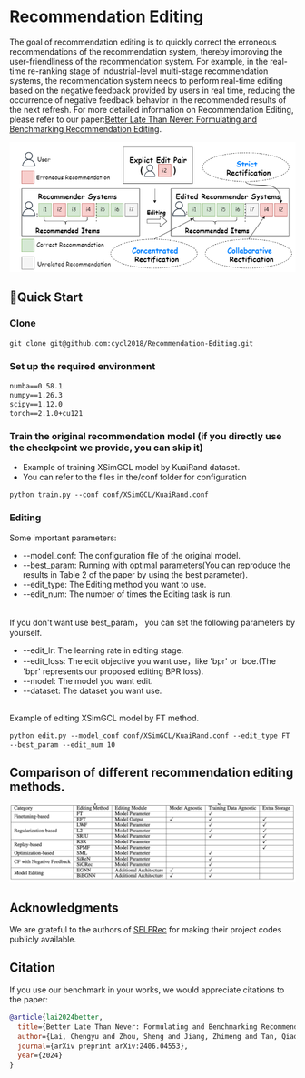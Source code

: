 

# Recommendation Editing
The goal of recommendation editing is to quickly correct the erroneous recommendations of the recommendation system, thereby improving the user-friendliness of the recommendation system. For example, in the real-time re-ranking stage of industrial-level multi-stage recommendation systems, the recommendation system needs to perform real-time editing based on the negative feedback provided by users in real time, reducing the occurrence of negative feedback behavior in the recommended results of the next refresh.
For more detailed information on Recommendation Editing, please refer to our paper:[Better Late Than Never: Formulating and Benchmarking Recommendation Editing](https://arxiv.org/abs/2406.04553).

<div align="center">
<img src="img/editing.png" border="0" width=600px/>
</div>

## 🚀Quick Start

### Clone
```
git clone git@github.com:cycl2018/Recommendation-Editing.git
```
### Set up the required environment
```
numba==0.58.1
numpy==1.26.3
scipy==1.12.0
torch==2.1.0+cu121
```
### Train the original recommendation model (if you directly use the checkpoint we provide, you can skip it)
- Example of training XSimGCL model by KuaiRand dataset.
- You can refer to the files in the/conf folder for configuration
```
python train.py --conf conf/XSimGCL/KuaiRand.conf
```
### Editing
Some important parameters:
- --model_conf: The configuration file of the original model.
- --best_param: Running with optimal parameters(You can reproduce the results in Table 2 of the paper by using the best parameter).
- --edit_type: The Editing method you want to use.
- --edit_num: The number of times the Editing task is run.
<br>
If you don't want use best_param， you can set the following parameters by yourself.

- --edit_lr: The learning rate in editing stage.
- --edit_loss: The edit objective you want use，like 'bpr' or 'bce.(The 'bpr' represents our proposed editing BPR loss).
- --model: The model you want edit.
- --dataset: The dataset you want use.

<br>
Example of editing XSimGCL model by FT method.

```
python edit.py --model_conf conf/XSimGCL/KuaiRand.conf --edit_type FT --best_param --edit_num 10
```
## Comparison of different recommendation editing methods.
<div align="center">
<img src="img/cmp.png" border="0" width=600px/>
</div>

## Acknowledgments
We are grateful to the authors of 
[SELFRec](https://github.com/Coder-Yu/SELFRec) 
for making their project codes publicly available.

## Citation
<!-- Our paper on this benchmark will be released soon! -->

If you use our benchmark in your works, we would appreciate citations to the paper:

```bibtex
@article{lai2024better,
  title={Better Late Than Never: Formulating and Benchmarking Recommendation Editing},
  author={Lai, Chengyu and Zhou, Sheng and Jiang, Zhimeng and Tan, Qiaoyu and Bei, Yuanchen and Chen, Jiawei and Zhang, Ningyu and Bu, Jiajun},
  journal={arXiv preprint arXiv:2406.04553},
  year={2024}
}
```
